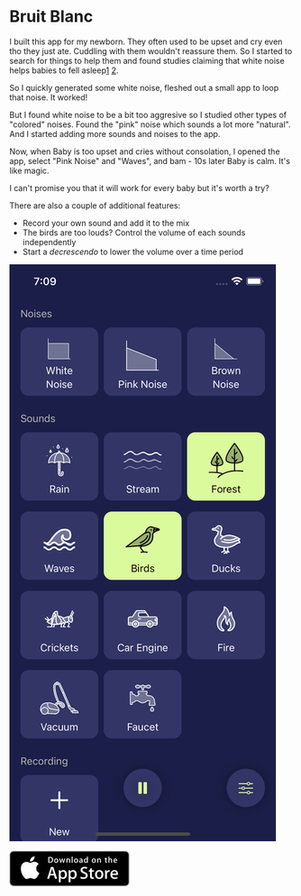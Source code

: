 # Bruit Blanc

I built this app for my newborn. They often used to be upset and cry even tho they just ate. Cuddling with them wouldn't reassure them. So I started to search for things to help them and found studies claiming that white noise helps babies to fell asleep[1] [2].

So I quickly generated some white noise, fleshed out a small app to loop that noise. It worked!

But I found white noise to be a bit too aggresive so I studied other types of "colored" noises. Found the "pink" noise which sounds a lot more "natural". And I started adding more sounds and noises to the app.

Now, when Baby is too upset and cries without consolation, I opened the app, select "Pink Noise" and "Waves", and bam - 10s later Baby is calm. It's like magic.

I can't promise you that it will work for every baby but it's worth a try?

There are also a couple of additional features:

- Record your own sound and add it to the mix
- The birds are too louds? Control the volume of each sounds independently
- Start a _decrescendo_ to lower the volume over a time period

![Bruit Blanc screenshots](./assets/illustration.png)

[![Download on the App Store](./assets/as-button.png)](https://apps.apple.com/app/bruit-blanc/id1618602826)

[1]: https://www.ncbi.nlm.nih.gov/pmc/articles/PMC1792397/
[2]: https://pubmed.ncbi.nlm.nih.gov/28618052/
